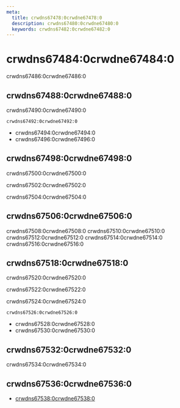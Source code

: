 ```yaml
---
meta:
  title: crwdns67478:0crwdne67478:0
  description: crwdns67480:0crwdne67480:0
  keywords: crwdns67482:0crwdne67482:0
---
```


# crwdns67484:0crwdne67484:0
crwdns67486:0crwdne67486:0

<entry-ad />

## crwdns67488:0crwdne67488:0
crwdns67490:0crwdne67490:0

`crwdns67492:0crwdne67492:0`
- crwdns67494:0crwdne67494:0
- crwdns67496:0crwdne67496:0


## crwdns67498:0crwdne67498:0
crwdns67500:0crwdne67500:0

  crwdns67502:0crwdne67502:0

  crwdns67504:0crwdne67504:0

## crwdns67506:0crwdne67506:0
crwdns67508:0crwdne67508:0
<alert type="success">crwdns67510:0crwdne67510:0</alert>
<alert type="info">crwdns67512:0crwdne67512:0</alert>
<alert type="warning">crwdns67514:0crwdne67514:0</alert>
<alert type="error">crwdns67516:0crwdne67516:0</alert>

## crwdns67518:0crwdne67518:0
crwdns67520:0crwdne67520:0

  crwdns67522:0crwdne67522:0

  crwdns67524:0crwdne67524:0

  `crwdns67526:0crwdne67526:0`
  - crwdns67528:0crwdne67528:0
  - crwdns67530:0crwdne67530:0

## crwdns67532:0crwdne67532:0
crwdns67534:0crwdne67534:0

## crwdns67536:0crwdne67536:0
  - [crwdns67538:0crwdne67538:0]()

<backmatter />
